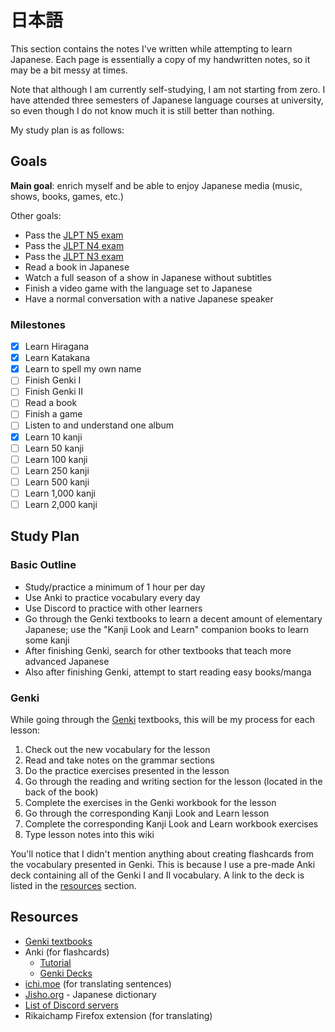 # 日本語

This section contains the notes I've written while attempting to learn Japanese. Each page is essentially a copy of my handwritten notes, so it may be a bit messy at times.

Note that although I am currently self-studying, I am not starting from zero. I have attended three semesters of Japanese language courses at university, so even though I do not know much it is still better than nothing.

My study plan is as follows:

## Goals

**Main goal**: enrich myself and be able to enjoy Japanese media (music, shows, books, games, etc.)

Other goals:
- Pass the [JLPT N5 exam](https://www.jlpt.jp/e/about/levelsummary.html)
- Pass the [JLPT N4 exam](https://www.jlpt.jp/e/about/levelsummary.html)
- Pass the [JLPT N3 exam](https://www.jlpt.jp/e/about/levelsummary.html)
- Read a book in Japanese
- Watch a full season of a show in Japanese without subtitles
- Finish a video game with the language set to Japanese
- Have a normal conversation with a native Japanese speaker

### Milestones

- [x] Learn Hiragana
- [x] Learn Katakana
- [x] Learn to spell my own name
- [ ] Finish Genki I
- [ ] Finish Genki II
- [ ] Read a book
- [ ] Finish a game
- [ ] Listen to and understand one album
- [x] Learn 10 kanji
- [ ] Learn 50 kanji
- [ ] Learn 100 kanji
- [ ] Learn 250 kanji
- [ ] Learn 500 kanji
- [ ] Learn 1,000 kanji
- [ ] Learn 2,000 kanji

## Study Plan

### Basic Outline

- Study/practice a minimum of 1 hour per day
- Use Anki to practice vocabulary every day
- Use Discord to practice with other learners
- Go through the Genki textbooks to learn a decent amount of elementary Japanese; use the "Kanji Look and Learn" companion books to learn some kanji
- After finishing Genki, search for other textbooks that teach more advanced Japanese
- Also after finishing Genki, attempt to start reading easy books/manga

### Genki

While going through the [Genki](https://genki3.japantimes.co.jp/en/) textbooks, this will be my process for each lesson:

1. Check out the new vocabulary for the lesson
2. Read and take notes on the grammar sections
3. Do the practice exercises presented in the lesson
4. Go through the reading and writing section for the lesson (located in the back of the book)
5. Complete the exercises in the Genki workbook for the lesson
6. Go through the corresponding Kanji Look and Learn lesson
7. Complete the corresponding Kanji Look and Learn workbook exercises
8. Type lesson notes into this wiki

You'll notice that I didn't mention anything about creating flashcards from the vocabulary presented in Genki. This is because I use a pre-made Anki deck containing all of the Genki I and II vocabulary. A link to the deck is listed in the [resources](#Resources) section.

## Resources

- [Genki textbooks](https://genki3.japantimes.co.jp/en/)
- Anki (for flashcards)
    - [Tutorial](https://sites.google.com/view/jo-mako/tutorials/anki?authuser=0)
    - [Genki Decks](https://sethclydesdale.github.io/genki-study-resources/help/anki-decks/#2nd-edition-decks)
- [ichi.moe](https://ichi.moe/) (for translating sentences)
- [Jisho.org](https://jisho.org/) - Japanese dictionary
- [List of Discord servers](https://www.reddit.com/r/LearnJapanese/comments/11erul7/places_to_converse/jag77ww/)
- Rikaichamp Firefox extension (for translating)
